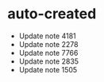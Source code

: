 # auto-created
- Update note 4181
- Update note 2278
- Update note 7766
- Update note 2835
- Update note 1505
